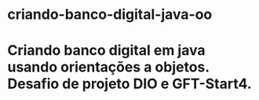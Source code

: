 # criando-banco-digital-java-oo
# Criando banco digital em java usando orientações a objetos. Desafio de projeto DIO e GFT-Start4. 
